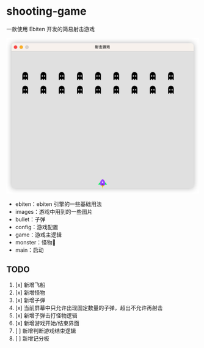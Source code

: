 # shooting-game

一款使用 Ebiten 开发的简易射击游戏

![game](./images/game.png)

- ebiten：ebiten 引擎的一些基础用法
- images：游戏中用到的一些图片
- bullet：子弹
- config：游戏配置
- game：游戏主逻辑
- monster：怪物👹
- main：启动

## TODO

1. [x] 新增飞船
2. [x] 新增怪物
3. [x] 新增子弹 
4. [x] 当前屏幕中只允许出现固定数量的子弹，超出不允许再射击 
5. [x] 新增子弹击打怪物逻辑
6. [x] 新增游戏开始/结束界面
7. [ ] 新增判断游戏结束逻辑
8. [ ] 新增记分板

